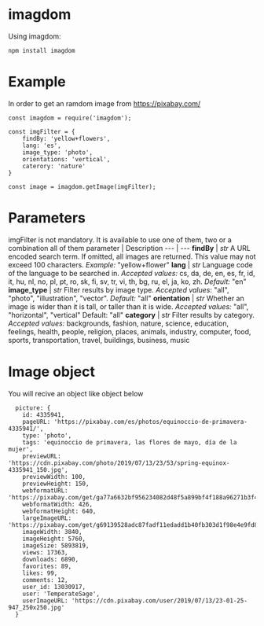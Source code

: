 # imagdom

Using imagdom:

```
npm install imagdom
```

# Example

In order to get an ramdom image from https://pixabay.com/

```
const imagdom = require('imagdom');

const imgFilter = {
    findBy: 'yellow+flowers',
    lang: 'es',
    image_type: 'photo',
    orientations: 'vertical',
    caterory: 'nature'
}

const image = imagdom.getImage(imgFilter);

```

# Parameters

imgFilter is not mandatory. It is available to use one of them, two or a combination all of them
 parameter | Description 
--- | --- 
 **findBy** | *str*	A URL encoded search term. If omitted, all images are returned. This value may not exceed 100 characters. *Example:* "yellow+flower" 
 **lang**   | 	*str*	Language code of the language to be searched in. *Accepted values:* cs, da, de, en, es, fr, id, it, hu, nl, no, pl, pt, ro, sk, fi, sv, tr, vi, th, bg, ru, el, ja, ko, zh. *Default:* "en" 
 **image_type** | 	*str*	Filter results by image type. *Accepted values*: "all", "photo", "illustration", "vector". *Default:* "all" 
 **orientation** |  *str*	Whether an image is wider than it is tall, or taller than it is wide. *Accepted values:* "all", "horizontal", "vertical" Default: "all" 
 **category** | *str*	Filter results by category. *Accepted values:* backgrounds, fashion, nature, science, education, feelings, health, people, religion, places, animals, industry, computer, food, sports, transportation, travel, buildings, business, music 

# Image object

You will recive an object like object below

```
  picture: {
    id: 4335941,
    pageURL: 'https://pixabay.com/es/photos/equinoccio-de-primavera-4335941/',
    type: 'photo',
    tags: 'equinoccio de primavera, las flores de mayo, día de la mujer',
    previewURL: 'https://cdn.pixabay.com/photo/2019/07/13/23/53/spring-equinox-4335941_150.jpg',
    previewWidth: 100,
    previewHeight: 150,
    webformatURL: 'https://pixabay.com/get/ga77a6632bf956234082d48f5a899bf4f188a96271b3f4c0a44a5721966f330b1229583b1c5b55e8a1bdb55cb1d3b19a72e7c7472a27a5108a77146e2e6bb4598_640.jpg',
    webformatWidth: 426,
    webformatHeight: 640,
    largeImageURL: 'https://pixabay.com/get/g69139528adc87fadf11edadd1b40fb303d1f98e4e9fd848f97e3cb48c62f61ccd7a4c401e7be4e8d35331cb4b570466615b6199038a6c6f6daed95043553b5ea_1280.jpg',
    imageWidth: 3840,
    imageHeight: 5760,
    imageSize: 5893819,
    views: 17363,
    downloads: 6890,
    favorites: 89,
    likes: 99,
    comments: 12,
    user_id: 13030917,
    user: 'TemperateSage',
    userImageURL: 'https://cdn.pixabay.com/user/2019/07/13/23-01-25-947_250x250.jpg'
  }

```